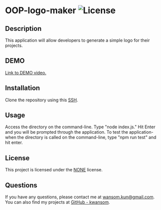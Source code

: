 # OOP-logo-maker ![License](https://img.shields.io/badge/license-NONE-blue.svg)

## Description

This application will allow developers to generate a simple logo for their projects.

## DEMO

<a href="https://drive.google.com/file/d/1lSoaesaZp9wtiSGwVL0uBwfqnf4sVL7G/view?usp=sharing">Link to DEMO video. </a>

## Installation

Clone the repository using this [SSH](git@github.com:Kwansom/OOP-logo-maker.git).

## Usage

Access the directory on the command-line. Type "node index.js." Hit Enter and you will be prompted through the application. To test the application- when the directory is called on the command-line, type "npm run test" and hit enter.

## License

This project is licensed under the [NONE](https://opensource.org/licenses/NONE) license.

## Questions

If you have any questions, please contact me at [wansom.kun@gmail.com](mailto:wansom.kun@gmail.com).
You can also find my projects at [GitHub - kwansom](https://github.com/kwansom).
